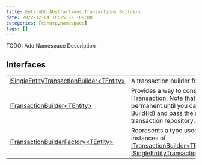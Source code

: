 ```yaml
---
title: EntityDb.Abstractions.Transactions.Builders
date: 2022-12-04 16:25:52 -08:00
categories: [csharp,namespace]
tags: []
---
```



TODO: Add Namespace Description

## Interfaces
<table><tr><td><!--/posts/csharp.member.entitydb.abstractions.transactions.builders.isingleentitytransactionbuilder`1/--><a href='#'>ISingleEntityTransactionBuilder&lt;TEntity&gt;</a></td><td>
A transaction builder for a single entity.
</td></tr><tr><td><!--/posts/csharp.member.entitydb.abstractions.transactions.builders.itransactionbuilder`1/--><a href='#'>ITransactionBuilder&lt;TEntity&gt;</a></td><td>
Provides a way to construct an <!--/posts/csharp.member.entitydb.abstractions.transactions.itransaction/--><a href='#'>ITransaction</a>. Note that no operations are permanent until
you call <!--/posts/csharp.member.entitydb.abstractions.transactions.builders.itransactionbuilder`1.build/--><a href='#'>ITransaction Build(Id)</a> and pass the result to a transaction repository.
</td></tr><tr><td><!--/posts/csharp.member.entitydb.abstractions.transactions.builders.itransactionbuilderfactory`1/--><a href='#'>ITransactionBuilderFactory&lt;TEntity&gt;</a></td><td>
Represents a type used to create instances of <!--/posts/csharp.member.entitydb.abstractions.transactions.builders.itransactionbuilder`1/--><a href='#'>ITransactionBuilder&lt;TEntity&gt;</a> or
<!--/posts/csharp.member.entitydb.abstractions.transactions.builders.isingleentitytransactionbuilder`1/--><a href='#'>ISingleEntityTransactionBuilder&lt;TEntity&gt;</a>.
</td></tr></table>
